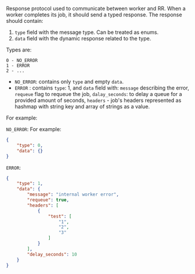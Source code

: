 Response protocol used to communicate between worker and RR. When a worker completes its job, it should send a typed
response. The response should contain:

1. `type` field with the message type. Can be treated as enums.
2. `data` field with the dynamic response related to the type.

Types are:

```
0 - NO_ERROR
1 - ERROR
2 - ...
```

- `NO_ERROR`: contains only `type` and empty `data`.
- `ERROR` : contains `type`: 1, and `data` field with: `message` describing the error, `requeue` flag to requeue the
  job,
  `dalay_seconds`: to delay a queue for a provided amount of seconds, `headers` - job's headers represented as hashmap
  with string key and array of strings as a value.

For example:

`NO_ERROR`:
For example:

```json
{
    "type": 0,
    "data": {}
}

```

`ERROR`:

```json
{
    "type": 1,
    "data": {
        "message": "internal worker error",
        "requeue": true,
        "headers": [
            {
                "test": [
                    "1",
                    "2",
                    "3"
                ]
            }
        ],
        "delay_seconds": 10
    }
}
```
